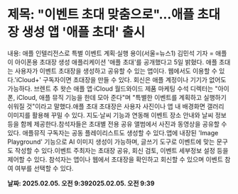 # **제목: "이벤트 초대 맞춤으로"…애플 초대장 생성 앱 '애플 초대' 출시**

  내용: 애플 인텔리전스로 특별 이벤트 계획·실행 용이(서울=뉴스1) 김민석 기자 = 애플이 아이폰용 초대장 생성 애플리케이션 '애플 초대'를 공개했다고 5일 밝혔다. 애플 초대는 사용자가 이벤트 초대장을 생성하고 공유할 수 있는 앱이다. 웹에서도 이용할 수 있다.'iCloud+' 구독자이면 초대장을 만들 수 있다. 회신은 애플 계정이나 기기가 없어도 가능하다. 브렌트 추 왓슨 애플 앱·iCloud 월드와이드 제품 마케팅 수석 디렉터는 "아이폰, iCloud, 애플 뮤직 기능을 한데 모아 준다"며 "특별한 이벤트를 계획하고 실행하기 쉬워질 것"이라고 말했다.애플 초대 초대장은 사용자 사진이나 앱 내 배경화면 갤러리 이미지를 활용해 꾸밀 수 있다. 지도·날씨 기능과 연동해 이벤트 장소 안내와 날씨 정보 등을 함께 제공한다.참석자들은 초대별 전용 공유 앨범에서 사진과 동영상을 공유할 수 있다. 애플뮤직 구독자는 공동 플레이리스트도 생성할 수 있다.앱에 내장된 'Image Playground' 기능으로 AI 이미지 생성이 가능하며, 글쓰기 도구로 이벤트에 맞는 문구도 작성할 수 있다.이벤트 주최자는 초대장 공유, 회신 검토, 이벤트 세부정보 설정 등을 제어할 수 있다. 참석자는 앱이나 웹에서 초대장을 확인하고 회신할 수 있으며 이벤트 참여 여부를 선택할 수 있다.

  **날짜: 2025.02.05. 오전 9:392025.02.05. 오전 9:39**